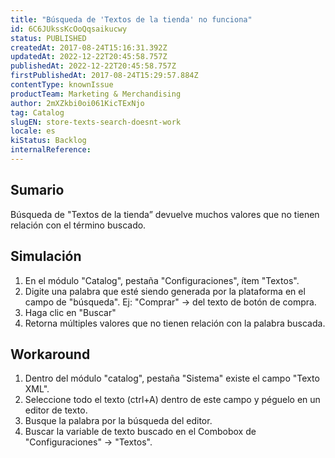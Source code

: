 ```yaml
---
title: "Búsqueda de 'Textos de la tienda' no funciona"
id: 6C6JUkssKcOoQqsaikucwy
status: PUBLISHED
createdAt: 2017-08-24T15:16:31.392Z
updatedAt: 2022-12-22T20:45:58.757Z
publishedAt: 2022-12-22T20:45:58.757Z
firstPublishedAt: 2017-08-24T15:29:57.884Z
contentType: knownIssue
productTeam: Marketing & Merchandising
author: 2mXZkbi0oi061KicTExNjo
tag: Catalog
slugEN: store-texts-search-doesnt-work
locale: es
kiStatus: Backlog
internalReference: 
---
```


## Sumario

Búsqueda de "Textos de la tienda” devuelve muchos valores que no tienen relación con el término buscado.


## Simulación

1. En el módulo "Catalog", pestaña "Configuraciones", ítem "Textos".
2. Digite una palabra que esté siendo generada por la plataforma en el campo de "búsqueda". Ej: "Comprar" -> del texto de botón de compra.
3. Haga clic en "Buscar"
4. Retorna múltiples valores que no tienen relación con la palabra buscada.


## Workaround

1. Dentro del módulo "catalog", pestaña "Sistema" existe el campo "Texto XML".
2. Seleccione todo el texto (ctrl+A) dentro de este campo y péguelo en un editor de texto.
3. Busque la palabra por la búsqueda del editor.
4. Buscar la variable de texto buscado en el Combobox de "Configuraciones" -> "Textos".


